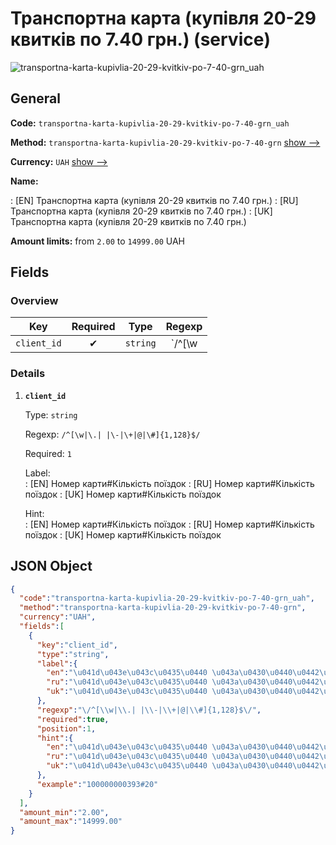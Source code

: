 
# Транспортна карта (купівля 20-29 квитків по 7.40 грн.) (service) 
![transportna-karta-kupivlia-20-29-kvitkiv-po-7-40-grn_uah](https://static.openfintech.io/payout_methods/transportna-karta-kupivlia-20-29-kvitkiv-po-7-40-grn_uah/logo.svg?w=400&c=v0.59.26#w24)  

## General 
 
**Code:** `transportna-karta-kupivlia-20-29-kvitkiv-po-7-40-grn_uah` 
 
**Method:** `transportna-karta-kupivlia-20-29-kvitkiv-po-7-40-grn` [show -->](/payout-methods/transportna-karta-kupivlia-20-29-kvitkiv-po-7-40-grn/) 
 
**Currency:** `UAH` [show -->](/currencies/UAH/) 
 
**Name:** 
 
:	[EN] Транспортна карта (купівля 20-29 квитків по 7.40 грн.) 
:	[RU] Транспортна карта (купівля 20-29 квитків по 7.40 грн.) 
:	[UK] Транспортна карта (купівля 20-29 квитків по 7.40 грн.) 
 
**Amount limits:** from `2.00` to `14999.00` UAH 

## Fields 

### Overview 

|Key|Required|Type|Regexp| 
|:---:|:---:|:---:|:---:| 
|`client_id`|✔|`string`|`/^[\w|\.| |\-|\+|@|\#]{1,128}$/`| 
 

### Details 
 
1. **`client_id`** 
 
	Type: `string` 
 
	Regexp: `/^[\w|\.| |\-|\+|@|\#]{1,128}$/` 
 
	Required: `1` 
 
	Label:  
	: [EN] Номер карти#Кількість поїздок 
	: [RU] Номер карти#Кількість поїздок 
	: [UK] Номер карти#Кількість поїздок 
 
	Hint:  
	: [EN] Номер карти#Кількість поїздок 
	: [RU] Номер карти#Кількість поїздок 
	: [UK] Номер карти#Кількість поїздок 
 

## JSON Object 

```json
{
  "code":"transportna-karta-kupivlia-20-29-kvitkiv-po-7-40-grn_uah",
  "method":"transportna-karta-kupivlia-20-29-kvitkiv-po-7-40-grn",
  "currency":"UAH",
  "fields":[
    {
      "key":"client_id",
      "type":"string",
      "label":{
        "en":"\u041d\u043e\u043c\u0435\u0440 \u043a\u0430\u0440\u0442\u0438#\u041a\u0456\u043b\u044c\u043a\u0456\u0441\u0442\u044c \u043f\u043e\u0457\u0437\u0434\u043e\u043a",
        "ru":"\u041d\u043e\u043c\u0435\u0440 \u043a\u0430\u0440\u0442\u0438#\u041a\u0456\u043b\u044c\u043a\u0456\u0441\u0442\u044c \u043f\u043e\u0457\u0437\u0434\u043e\u043a",
        "uk":"\u041d\u043e\u043c\u0435\u0440 \u043a\u0430\u0440\u0442\u0438#\u041a\u0456\u043b\u044c\u043a\u0456\u0441\u0442\u044c \u043f\u043e\u0457\u0437\u0434\u043e\u043a"
      },
      "regexp":"\/^[\\w|\\.| |\\-|\\+|@|\\#]{1,128}$\/",
      "required":true,
      "position":1,
      "hint":{
        "en":"\u041d\u043e\u043c\u0435\u0440 \u043a\u0430\u0440\u0442\u0438#\u041a\u0456\u043b\u044c\u043a\u0456\u0441\u0442\u044c \u043f\u043e\u0457\u0437\u0434\u043e\u043a",
        "ru":"\u041d\u043e\u043c\u0435\u0440 \u043a\u0430\u0440\u0442\u0438#\u041a\u0456\u043b\u044c\u043a\u0456\u0441\u0442\u044c \u043f\u043e\u0457\u0437\u0434\u043e\u043a",
        "uk":"\u041d\u043e\u043c\u0435\u0440 \u043a\u0430\u0440\u0442\u0438#\u041a\u0456\u043b\u044c\u043a\u0456\u0441\u0442\u044c \u043f\u043e\u0457\u0437\u0434\u043e\u043a"
      },
      "example":"100000000393#20"
    }
  ],
  "amount_min":"2.00",
  "amount_max":"14999.00"
}
```  
